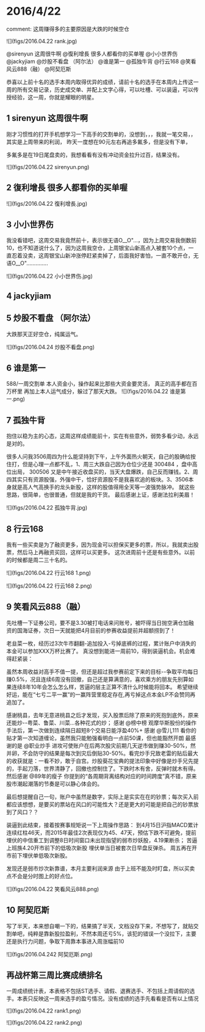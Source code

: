 # 2016/4/22

comment: 这周赚得多的主要原因是大跌的时候空仓

![](figs/2016.04.22 rank.jpg)

@sirenyun  这周很牛啊
@復利增長  很多人都看你的买单喔
@小小世界伤 
@jackyjiam
@炒股不看盘     （阿尔法）
@谁是第一
@孤独牛背
@行云168
@笑看风云888（融）
@阿契厄斯  
       
恭喜以上前十名的选手本周内取得优异的成绩，请前十名的选手在本周内上传这一周的所有交易记录，历史成交单、并配上文字心得，可以吐槽、可以装逼，可以传授经验，这一周，你就是耀眼的明星。


## 1 sirenyun  这周很牛啊

刚才习惯性的打开手机想学习一下高手的交割单的，没想到，，，我就一笔交易，，其实是上周带来的利润， 昨天一度想在90元左右再追多氟多，但是没有下单，
       
多氟多是在19日尾盘卖的，我想看看有没有冲动资金拉升过百，结果没有。

![](figs/2016.04.22 sirenyun.png)
## 2 復利增長  很多人都看你的买单喔

![](figs/2016.04.22 復利增長.jpg)
## 3 小小世界伤 

我没看错吧，这周交易我竟然前十，表示很无语O__O"…，因为上周交易我倒数前10，也不知道说什么了，因为这周我空仓，上周银宝山新高点入被套10个点，一直忍着没卖，这周银宝山新冲涨停赶紧卖掉了，后面我好害怕，一直不敢开仓，无语O__O"…...........

![](figs/2016.04.22 小小世界伤.jpg)
## 4 jackyjiam
## 5 炒股不看盘     （阿尔法）
大跌那天正好空仓，纯属运气。

![](figs/2016.04.24 炒股不看盘.png)
## 6 谁是第一

588/一周交割单
本人资金小，操作起来比那些大资金要灵活，
真正的高手都在百万杯里
再加上本人运气成分，躲过了那天大跌。
![](figs/2016.04.22 谁是第一.png)

## 7 孤独牛背

抱住以稳为主的心态，这周这样成绩能前十，实在有些意外，弱势多看少动，永远是对的。
   
很多人问我3506周四为什么能坚持到下午，上午外面热火朝天，自己的股确给按住打，但是心理一点都不乱，1、周三大跌自己因为仓位少还是 300484 ，盘中高位出局， 300506 又是中午接近收盘买的，当天大盘爆跌，自己反而赚钱。2、周四其实只有资源股强，外强中干，恰好资源股不是我喜欢追的板块。3、3506本身就是高人气高换手的龙头新股，这样的股值得用全天等一波强势脉冲。
就这些思路，很简单，也很普通，但就是我的干货。
最后感谢上证，感谢法拉利美眉！

![](figs/2016.04.22 孤独牛背.jpg)
## 8 行云168

我有一些买卖是为了融资更多，因为现金可以担保买更多的票，所以，我就卖出股票，然后马上再融资买回，这样可以买更多。
这次进周前十还是有些意外。以前的时候都是周二三十名的。

![](figs/2016.04.22 行云168 1.png)

![](figs/2016.04.22 行云168 2.png)


## 9 笑看风云888（融）

先吐槽一下证券公司，要不是3.30被打电话来问账号，被吓得当日抛空满仓加融资的国海证券，次日一天就能把4月目前的参赛收益提前并超额捞到了！
       
   
老韭菜一枚，经历过3次牛市翻翻-追加投入-亏掉底裤的过程，累计账户中消失的本金可以参加XXX万杯比赛了。
真没想到能进一周前10，得到装逼机会。机会难得赶紧装：
   
虽然本周收益对高手不值一提，但还是超过我参赛前定下来的目标--争取平均每日赚0.5%，况且连续6周没有回撤，自己还是算满意的，喜欢乘方的朋友先别算如果连续8年10年会怎么怎么样，苦逼的层主正算不清什么时候能将回本。
希望继续好运，能在“七亏二平一赢”的一赢阵营里稳定存在,再亏掉这点本金LP不会赞同再追加了。 
   
感谢桃县，去年无意进桃县之后才发现，买入股票后除了原来的死抱到底外，原来还能炒--粤菜、鲁菜、川菜...各种花式的炒；
感谢 @榜中榜   观摩华斯股份的操作手法后，第一次做到连续隔日超短8个交易日能浮盈40%+
感谢 @雪儿111  看你的贴才第一次知道缠论，虽然我只能勉强看明白一点前50课，但也能豁然开朗
最感谢的是 @职业炒手  进攻可使账户在后两次股灾前期几天逆市做到赚30-50%，然并卵，不会防守的结果是每次到灾后倒贴30-50%。看完炒手兄致老雷的贴后最大的收获就是：一看不妙，敢于自宫。炒股葵花宝典的提法印象中好像是炒手兄先提的，手起刀落，世界清静了，回撤也控制住了。下跌时木有舍，反弹时就木有得。 
然后感谢 @89年的瘦子  你提到的“各周期背离结构对应的时间跨度”真不错，原来股市潮起潮落的节奏是可以静心体会的。
   
最后想提醒自己一句，账户中虽然是数字，实际上是实实在在的钞票；每次买入前都应该想想，是要买的票站在风口的可能性大？还是更大的可能是把自己的钞票放到了风口？？
   
装逼到此结束，接着按赛事规矩说一下上周操作思路：
到4月15日沪指MACD累计连续红柱46天，而2015年最佳2次表现仅为45、47天，预估下跌不可避免，提前埋伏的中信重工到调整8日时间窗口未出现指望的弱市炒妖股，4.19果断杀；
苦逼上班族4.20开市前下的低吸次新股 埋伏单当日被套次日早盘反弹杀。
周五再在开市前下埋伏单低吸次新股。
   
发现还是弱市炒次新靠谱，本月主要利润来源
由于上班不能及时盯盘，所以买卖点不会是分时图上的好点位。

![](figs/2016.04.22 笑看风云888.png)
   
## 10 阿契厄斯  
写了半天，本来想自嘲一下的，结果搞了半天，文档没存下来，不想写了，就贴交割单吧，纯粹是靠新股拉盈利，不然本周还亏5%，该犯的错误一个没拉下，主要还是执行力问题，争取下周靠本事进入周涨幅前10

![](figs/2016.04.242 阿契厄斯.png)

## 再战杯第三周比赛成绩排名 
       
一周成绩统计表，本表格不包括ST选手、请假、退赛选手、不包括上周请假的选手。本表只反映这一周来选手的盈亏情况。没有成绩的选手先看看是否有以上情况

![](figs/2016.04.22 rank1.png)
       
![](figs/2016.04.22 rank2.png)